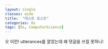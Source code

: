 ```yaml
---
layout: single
classes: wide
title:  "테스트 포스트"
categories: Os
tags: [Os, ComputerScience]
---
```


오 이런! utterances를 깔았는데 왜 댓글을 쓰질 못하니!
